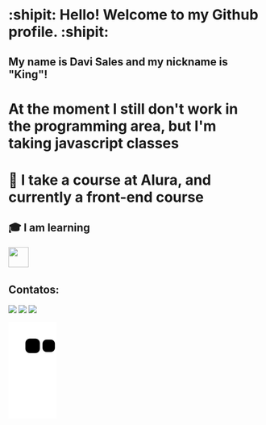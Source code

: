 # :shipit: Hello! Welcome to my Github profile. :shipit:
## My name is Davi Sales and my nickname is "King"!
# At the moment I still don't work in the programming area, but I'm taking javascript classes
# :high_brightness: I take a course at Alura, and currently a front-end course
## :mortar_board: I am learning 

<img loading="lazy" src="https://cdn.jsdelivr.net/gh/devicons/devicon/icons/java/java-original.svg" width="40" height="40"/> 
  
## Contatos:

<div>
<a href="https://www.instagram.com/davi_salles19/profilecard/?igsh=anlteDQzNW1kb2c2" target="_blank"><img loading="lazy" src="https://img.shields.io/badge/-Instagram-%23E4405F?style=for-the-badge&logo=instagram&logoColor=white" target="_blank"></a>
<a href = "davisalles643@gmail.com"><img loading="lazy" src="https://img.shields.io/badge/Gmail-D14836?style=for-the-badge&logo=gmail&logoColor=white" target="_blank"></a>
<a href="www.linkedin.com/in/davi-ribeiro-nolasco-sales-655771233" target="_blank"><img loading="lazy" src="https://img.shields.io/badge/-LinkedIn-%230077B5?style=for-the-badge&logo=linkedin&logoColor=white" target="_blank"></a>   
</div>

![Snake animation](https://github.com/KingFr0st-bit/KingFr0st-bit/blob/output/github-contribution-grid-snake.svg)
<!--
**KingFr0st-bit/KingFr0st-bit** is a ✨ _special_ ✨ repository because its `README.md` (this file) appears on your GitHub profile.

- 🔭 I'm starter in the area of programing at 3 month ago
- 🌱 I’m currently learning programin in the javascript and didn't have some experience 
- 👯 I’m looking to collaborate on ...
- 🤔 I’m looking for help with ...
- 💬 Ask me about ...
- 📫 How to reach me: ...
- 😄 Pronouns: ...
- ⚡ Fun fact: ...
-->
